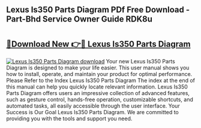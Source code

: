 ## Lexus Is350 Parts Diagram PDf Free Download - Part-Bhd Service Owner Guide RDK8u

# <h2><a href="http://dfnef9.blite.top/?on=Lexus+Is350+Parts+Diagram">🔗Download New 👉🔴 Lexus Is350 Parts Diagram</a></h2>

[![Lexus Is350 Parts Diagram download](https://i.imgur.com/lujVjoI.png)](http://dfnef9.blite.top/?on=Lexus+Is350+Parts+Diagram)
Your new Lexus Is350 Parts Diagram is designed to make your life easier. This user manual shows you how to install, operate, and maintain your product for optimal performance. Please Refer to the Index Lexus Is350 Parts Diagram The index at the end of this manual can help you quickly locate relevant information. Lexus Is350 Parts Diagram offers users an impressive collection of advanced features, such as gesture control, hands-free operation, customizable shortcuts, and automated tasks, all easily accessible through the user interface. Your Success is Our Goal Lexus Is350 Parts Diagram. We are committed to providing you with the tools and support you need.
